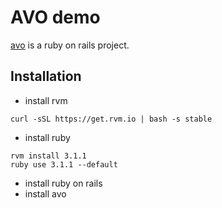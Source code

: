 # AVO demo

[avo](https://github.com/avo-hq) is a ruby on rails project.

## Installation
- install rvm
```shell
curl -sSL https://get.rvm.io | bash -s stable
```
- install ruby
```shell
rvm install 3.1.1
ruby use 3.1.1 --default
```
- install ruby on rails
- install avo
